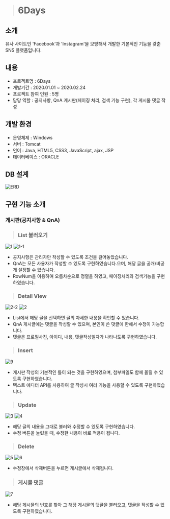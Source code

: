 > # 6Days

## 소개
유사 사이트인 'Facebook'과 'Instagram'을 모방해서 개발한 기본적인 기능을 갖춘 SNS 플랫폼입니다.

## 내용
* 프로젝트명 : 6Days
* 개발기간 : 2020.01.01 ~ 2020.02.24
* 프로젝트 참여 인원 : 5명
* 담당 역할 : 공지사항, QnA 게시판(페이징 처리, 검색 기능 구현), 각 게시물 댓글 작성
             
## 개발 환경
* 운영체제 : Windows
* 서버 : Tomcat
* 언어 : Java, HTML5, CSS3, JavaScript, ajax, JSP
* 데이터베이스 : ORACLE

## DB 설계
![ERD](https://user-images.githubusercontent.com/50040251/86762352-8dc47c80-c081-11ea-8b37-ae04dda0e08a.PNG)

## 구현 기능 소개

### 게시판(공지사항 & QnA)

> ### List 불러오기
![1](https://user-images.githubusercontent.com/50040251/87034137-54774280-c222-11ea-8aa2-1c446f0876db.png)
![1-1](https://user-images.githubusercontent.com/50040251/87034210-6fe24d80-c222-11ea-8876-c5633490983d.png)
- 공지사항은 관리자만 작성할 수 있도록 조건을 걸어놓았습니다.
- QnA는 모든 사용자가 작성할 수 있도록 구현하였습니다.으며, 해당 글을 공개/비공개 설정할 수 있습니다.
- RowNum을 이용하여 오름차순으로 정렬을 하였고, 페이징처리와 검색기능을 구현하였습니다.

> ### Detail View
![2-2](https://user-images.githubusercontent.com/50040251/87034271-8ab4c200-c222-11ea-924d-da5ef181b7f0.png)
![2](https://user-images.githubusercontent.com/50040251/87034264-87213b00-c222-11ea-95d6-47277a2a1c7d.png)
- List에서 해당 글을 선택하면 글의 자세한 내용을 확인할 수 있습니다.
- QnA 게시글에는 댓글을 작성할 수 있으며, 본인이 쓴 댓글에 한해서 수정이 가능합니다.
- 댓글은 프로필사진, 아이디, 내용, 댓글작성일자가 나타나도록 구현하였습니다.

> ### Insert
![9](https://user-images.githubusercontent.com/50040251/87036009-20515100-c225-11ea-8dec-d42ed345a7dd.png)
- 게시판 작성의 기본적인 틀이 되는 것을 구현하였으며, 첨부파일도 함께 올릴 수 있도록 구현하였습니다.
- 텍스트 에디터 API를 사용하여 글 작성시 여러 기능을 사용할 수 있도록 구현하였습니다.

> ### Update
![3](https://user-images.githubusercontent.com/50040251/87034312-9c966500-c222-11ea-8d34-7e31c0930097.png)
![4](https://user-images.githubusercontent.com/50040251/87034395-bc2d8d80-c222-11ea-8799-a5657d5a2fa8.png)
- 해당 글의 내용을 그대로 불러와 수정할 수 있도록 구현하였습니다.
- 수정 버튼을 눌렀을 때, 수정한 내용이 바로 적용이 됩니다.

> ### Delete
![5](https://user-images.githubusercontent.com/50040251/87034435-c94a7c80-c222-11ea-9349-07bfdef6d971.png)
![6](https://user-images.githubusercontent.com/50040251/87034476-d7989880-c222-11ea-8d60-6388e8cbc006.png)
- 수정창에서 삭제버튼을 누르면 게시글에서 삭제됩니다.

> ### 게시물 댓글
![7](https://user-images.githubusercontent.com/50040251/87034514-e54e1e00-c222-11ea-8ea0-9128040ca344.png)
- 해당 게시물의 번호를 찾아 그 해당 게시물의 댓글을 불러오고, 댓글을 작성할 수 있도록 구현하였습니다.
